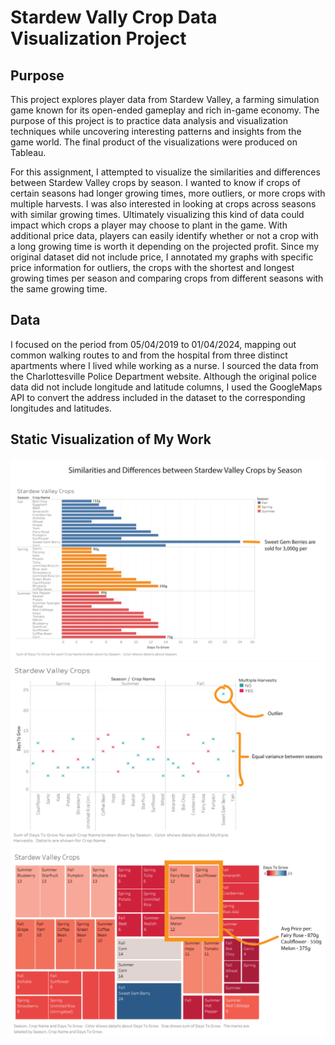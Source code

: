 # Stardew Vally Crop Data Visualization Project
## Purpose
This project explores player data from Stardew Valley, a farming simulation game known for its open-ended gameplay and rich in-game economy. The purpose of this project is to practice data analysis and visualization techniques while uncovering interesting patterns and insights from the game world. The final product of the visualizations were produced on Tableau. 

For this assignment, I attempted to visualize the similarities and differences between
Stardew Valley crops by season. I wanted to know if crops of certain seasons had longer
growing times, more outliers, or more crops with multiple harvests. I was also interested in
looking at crops across seasons with similar growing times. Ultimately visualizing this kind of
data could impact which crops a player may choose to plant in the game. With additional price
data, players can easily identify whether or not a crop with a long growing time is worth it
depending on the projected profit. Since my original dataset did not include price, I annotated
my graphs with specific price information for outliers, the crops with the shortest and longest
growing times per season and comparing crops from different seasons with the same growing
time.


## Data
I focused on the period from 05/04/2019 to 01/04/2024, mapping out common walking routes to and from the hospital from three distinct apartments where I lived while working as a nurse. I sourced the data from the Charlottesville Police Department website. Although the original police data did not include longitude and latitude columns, I used the GoogleMaps API to convert the address included in the dataset to the corresponding longitudes and latitudes. 

## Static Visualization of My Work
<img src = "stardew_vally_one.png" width = "600">
<img src = "stardew_valley_two.png" width = "600">
<img src = "stardew_valley_three.png" width = "600">
